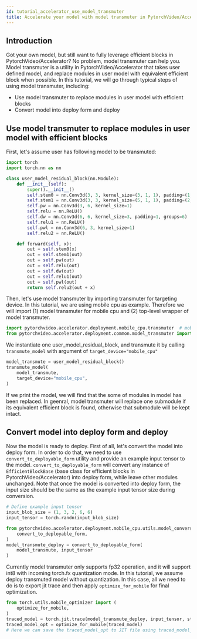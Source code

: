 ```yaml
---
id: tutorial_accelerator_use_model_transmuter
title: Accelerate your model with model transmuter in PytorchVideo/Accelerator
---
```



## Introduction
Got your own model, but still want to fully leverage efficient blocks in PytorchVideo/Accelerator? No problem, model transmuter can help you.
Model transmuter is a utility in PytorchVideo/Accelerator that takes user defined model, and replace modules in user model with equivalent efficient block when possible.
In this tutorial, we will go through typical steps of using model transmuter, including:
- Use model transmuter to replace modules in user model with efficient blocks
- Convert model into deploy form and deploy

## Use model transmuter to replace modules in user model with efficient blocks
First, let's assume user has following model to be transmuted:


```python
import torch
import torch.nn as nn

class user_model_residual_block(nn.Module):
    def __init__(self):
        super().__init__()
        self.stem0 = nn.Conv3d(3, 3, kernel_size=(3, 1, 1), padding=(1, 0, 0))
        self.stem1 = nn.Conv3d(3, 3, kernel_size=(5, 1, 1), padding=(2, 0, 0))
        self.pw = nn.Conv3d(3, 6, kernel_size=1)
        self.relu = nn.ReLU()
        self.dw = nn.Conv3d(6, 6, kernel_size=3, padding=1, groups=6)
        self.relu1 = nn.ReLU()
        self.pwl = nn.Conv3d(6, 3, kernel_size=1)
        self.relu2 = nn.ReLU()

    def forward(self, x):
        out = self.stem0(x)
        out = self.stem1(out)
        out = self.pw(out)
        out = self.relu(out)
        out = self.dw(out)
        out = self.relu1(out)
        out = self.pwl(out)
        return self.relu2(out + x)
```

Then, let's use model transmuter by importing transmuter for targeting device. In this tutorial, we are using mobile cpu as example. Therefore we will import (1) model transmuter for mobile cpu and (2) top-level wrapper of model transmuter.


```python
import pytorchvideo.accelerator.deployment.mobile_cpu.transmuter  # mobile cpu model transmuter
from pytorchvideo.accelerator.deployment.common.model_transmuter import transmute_model  # top-level wrapper of model transmuter
```

We instantiate one user_model_residual_block, and transmute it by calling `transmute_model` with argument of `target_device="mobile_cpu"`


```python
model_transmute = user_model_residual_block()
transmute_model(
    model_transmute,
    target_device="mobile_cpu",
)
```

If we print the model, we will find that the some of modules in model has been replaced. In geenral, model transmuter will replace one submodule if its equivalent efficient block is found, otherwise that submodule will be kept intact.


## Convert model into deploy form and deploy
Now the model is ready to deploy. First of all, let's convert the model into deploy form. In order to do that, we need to use `convert_to_deployable_form` utility and provide an example input tensor to the model. `convert_to_deployable_form` will convert any instance of `EfficientBlockBase` (base class for efficient blocks in PytorchVideo/Accelerator) into deploy form, while leave other modules unchanged.
Note that once the model is converted into deploy form, the input size should be the same as the example input tensor size during conversion.


```python
# Define example input tensor
input_blob_size = (1, 3, 2, 6, 6)
input_tensor = torch.randn(input_blob_size)
```


```python
from pytorchvideo.accelerator.deployment.mobile_cpu.utils.model_conversion import (
    convert_to_deployable_form,
)
model_transmute_deploy = convert_to_deployable_form(
    model_transmute, input_tensor
)
```

Currently model transmuter only supports fp32 operation, and it will support int8 with incoming torch.fx quantization mode. In this tutorial, we assume deploy transmuted model without quantization. In this case, all we need to do is to export jit trace and then apply `optimize_for_mobile` for final optimization.


```python
from torch.utils.mobile_optimizer import (
    optimize_for_mobile,
)
traced_model = torch.jit.trace(model_transmute_deploy, input_tensor, strict=False)
traced_model_opt = optimize_for_mobile(traced_model)
# Here we can save the traced_model_opt to JIT file using traced_model_opt.save(<file_path>)
```
